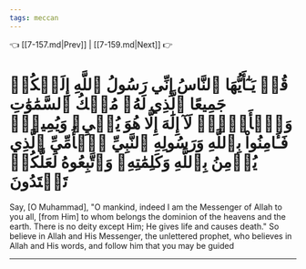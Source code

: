 ```yaml
---
tags: meccan
---
```


👈 [[7-157.md|Prev]] | [[7-159.md|Next]] 👉

# قُلۡ يَـٰٓأَيُّهَا ٱلنَّاسُ إِنِّي رَسُولُ ٱللَّهِ إِلَيۡكُمۡ جَمِيعًا ٱلَّذِي لَهُۥ مُلۡكُ ٱلسَّمَٰوَٰتِ وَٱلۡأَرۡضِۖ لَآ إِلَٰهَ إِلَّا هُوَ يُحۡيِۦ وَيُمِيتُۖ فَـَٔامِنُواْ بِٱللَّهِ وَرَسُولِهِ ٱلنَّبِيِّ ٱلۡأُمِّيِّ ٱلَّذِي يُؤۡمِنُ بِٱللَّهِ وَكَلِمَٰتِهِۦ وَٱتَّبِعُوهُ لَعَلَّكُمۡ تَهۡتَدُونَ

Say, [O Muhammad], "O mankind, indeed I am the Messenger of Allah to you all, [from Him] to whom belongs the dominion of the heavens and the earth. There is no deity except Him; He gives life and causes death." So believe in Allah and His Messenger, the unlettered prophet, who believes in Allah and His words, and follow him that you may be guided

---

